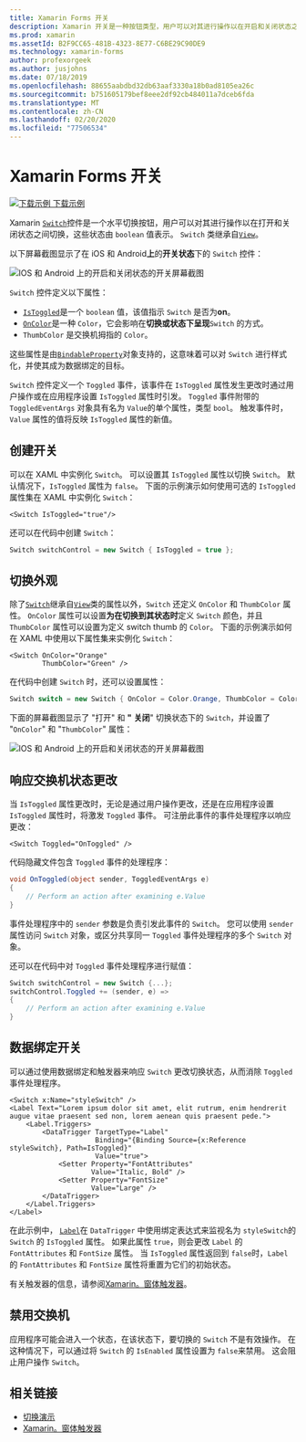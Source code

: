 ```yaml
---
title: Xamarin Forms 开关
description: Xamarin 开关是一种按钮类型，用户可以对其进行操作以在开启和关闭状态之间切换。 本文介绍如何使用 Switch 类显示切换 UI 元素。
ms.prod: xamarin
ms.assetId: B2F9CC65-481B-4323-8E77-C6BE29C90DE9
ms.technology: xamarin-forms
author: profexorgeek
ms.author: jusjohns
ms.date: 07/18/2019
ms.openlocfilehash: 88655aabdbd32db63aaf3330a18b0ad8105ea26c
ms.sourcegitcommit: b751605179bef8eee2df92cb484011a7dceb6fda
ms.translationtype: MT
ms.contentlocale: zh-CN
ms.lasthandoff: 02/20/2020
ms.locfileid: "77506534"
---
```

# <a name="xamarinforms-switch"></a>Xamarin Forms 开关

[![下载示例](~/media/shared/download.png) 下载示例](https://docs.microsoft.com/samples/xamarin/xamarin-forms-samples/userinterface-switchdemos/)

Xamarin [`Switch`](xref:Xamarin.Forms.Switch)控件是一个水平切换按钮，用户可以对其进行操作以在打开和关闭状态之间切换，这些状态由 `boolean` 值表示。 `Switch` 类继承自[`View`](xref:Xamarin.Forms.View)。

以下屏幕截图显示了在 iOS 和 Android**上**的**开关状态**下的 `Switch` 控件：

![IOS 和 Android 上的开启和关闭状态的开关屏幕截图](switch-images/switch-states-default.png "IOS 和 Android 上的交换机")

`Switch` 控件定义以下属性：

* [`IsToggled`](xref:Xamarin.Forms.Switch.IsToggled)是一个 `boolean` 值，该值指示 `Switch` 是否为**on**。
* [`OnColor`](xref:Xamarin.Forms.Switch.OnColor)是一种 `Color`，它会影响在**切换或状态下呈现**`Switch` 的方式。
* `ThumbColor` 是交换机拇指的 `Color`。

这些属性是由[`BindableProperty`](xref:Xamarin.Forms.BindableProperty)对象支持的，这意味着可以对 `Switch` 进行样式化，并使其成为数据绑定的目标。

`Switch` 控件定义一个 `Toggled` 事件，该事件在 `IsToggled` 属性发生更改时通过用户操作或在应用程序设置 `IsToggled` 属性时引发。 `Toggled` 事件附带的 `ToggledEventArgs` 对象具有名为 `Value`的单个属性，类型 `bool`。 触发事件时，`Value` 属性的值将反映 `IsToggled` 属性的新值。

## <a name="create-a-switch"></a>创建开关

可以在 XAML 中实例化 `Switch`。 可以设置其 `IsToggled` 属性以切换 `Switch`。 默认情况下，`IsToggled` 属性为 `false`。 下面的示例演示如何使用可选的 `IsToggled` 属性集在 XAML 中实例化 `Switch`：

```xaml
<Switch IsToggled="true"/>
```

还可以在代码中创建 `Switch`：

```csharp
Switch switchControl = new Switch { IsToggled = true };
```

## <a name="switch-appearance"></a>切换外观

除了[`Switch`](xref:Xamarin.Forms.Switch)继承自[`View`](xref:Xamarin.Forms.View)类的属性以外，`Switch` 还定义 `OnColor` 和 `ThumbColor` 属性。 `OnColor` 属性可以设置**为在切换到其状态时**定义 `Switch` 颜色，并且 `ThumbColor` 属性可以设置为定义 switch thumb 的 `Color`。 下面的示例演示如何在 XAML 中使用以下属性集来实例化 `Switch`：

```xaml
<Switch OnColor="Orange"
        ThumbColor="Green" />
```

在代码中创建 `Switch` 时，还可以设置属性：

```csharp
Switch switch = new Switch { OnColor = Color.Orange, ThumbColor = Color.Green };
```

下面的屏幕截图显示了 "打开" 和 **"** **关闭**" 切换状态下的 `Switch`，并设置了 "`OnColor`" 和 "`ThumbColor`" 属性：

![IOS 和 Android 上的开启和关闭状态的开关屏幕截图](switch-images/switch-states-colors.png "IOS 和 Android 上的交换机")

## <a name="respond-to-a-switch-state-change"></a>响应交换机状态更改

当 `IsToggled` 属性更改时，无论是通过用户操作更改，还是在应用程序设置 `IsToggled` 属性时，将激发 `Toggled` 事件。 可注册此事件的事件处理程序以响应更改：

```xaml
<Switch Toggled="OnToggled" />
```

代码隐藏文件包含 `Toggled` 事件的处理程序：

```csharp
void OnToggled(object sender, ToggledEventArgs e)
{
    // Perform an action after examining e.Value
}
```

事件处理程序中的 `sender` 参数是负责引发此事件的 `Switch`。 您可以使用 `sender` 属性访问 `Switch` 对象，或区分共享同一 `Toggled` 事件处理程序的多个 `Switch` 对象。

还可以在代码中对 `Toggled` 事件处理程序进行赋值：

```csharp
Switch switchControl = new Switch {...};
switchControl.Toggled += (sender, e) =>
{
    // Perform an action after examining e.Value
}
```

## <a name="data-bind-a-switch"></a>数据绑定开关

可以通过使用数据绑定和触发器来响应 `Switch` 更改切换状态，从而消除 `Toggled` 事件处理程序。

```xaml
<Switch x:Name="styleSwitch" />
<Label Text="Lorem ipsum dolor sit amet, elit rutrum, enim hendrerit augue vitae praesent sed non, lorem aenean quis praesent pede.">
    <Label.Triggers>
        <DataTrigger TargetType="Label"
                     Binding="{Binding Source={x:Reference styleSwitch}, Path=IsToggled}"
                     Value="true">
            <Setter Property="FontAttributes"
                    Value="Italic, Bold" />
            <Setter Property="FontSize"
                    Value="Large" />
        </DataTrigger>
    </Label.Triggers>
</Label>
```

在此示例中， [`Label`](xref:Xamarin.Forms.Label)在 `DataTrigger` 中使用绑定表达式来监视名为 `styleSwitch`的 `Switch` 的 `IsToggled` 属性。 如果此属性 `true`，则会更改 `Label` 的 `FontAttributes` 和 `FontSize` 属性。 当 `IsToggled` 属性返回到 `false`时，`Label` 的 `FontAttributes` 和 `FontSize` 属性将重置为它们的初始状态。

有关触发器的信息，请参阅[Xamarin。窗体触发器](~/xamarin-forms/app-fundamentals/triggers.md)。

## <a name="disable-a-switch"></a>禁用交换机

应用程序可能会进入一个状态，在该状态下，要切换的 `Switch` 不是有效操作。 在这种情况下，可以通过将 `Switch` 的 `IsEnabled` 属性设置为 `false`来禁用。 这会阻止用户操作 `Switch`。

## <a name="related-links"></a>相关链接

* [切换演示](https://docs.microsoft.com/samples/xamarin/xamarin-forms-samples/userinterface-switchdemos/)
* [Xamarin。窗体触发器](~/xamarin-forms/app-fundamentals/triggers.md)
